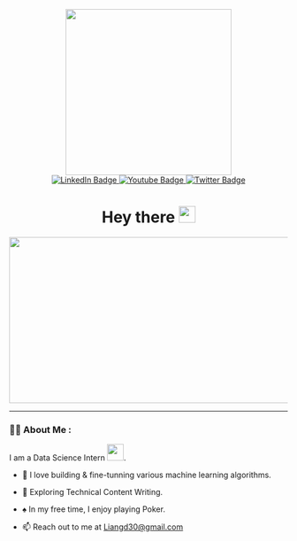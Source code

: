 <div id="header" align="center">
  <img src="https://media.giphy.com/media/4FQMuOKR6zQRO/giphy.gif" width="300"/>
</div>

<div id="badges" align="center">
  <a href="https://www.linkedin.com/in/zifeng-david-liang-4a3bb9174/">
    <img src="https://img.shields.io/badge/LinkedIn-blue?style=for-the-badge&logo=linkedin&logoColor=white" alt="LinkedIn Badge"/>
  </a>
  <a href="your-youtube-URL">
    <img src="https://img.shields.io/badge/YouTube-red?style=for-the-badge&logo=youtube&logoColor=white" alt="Youtube Badge"/>
  </a>
  <a href="your-twitter-URL">
    <img src="https://img.shields.io/badge/Twitter-blue?style=for-the-badge&logo=twitter&logoColor=white" alt="Twitter Badge"/>
  </a>
</div>

<div id="view" align="center">
  <img src="https://komarev.com/ghpvc/?username=wan258as&style=flat-square&color=blue" alt=""/>
 </div>

<h1 align="center">
  Hey there
  <img src="https://media.giphy.com/media/hvRJCLFzcasrR4ia7z/giphy.gif" width="30px"/>
</h1>

<div align="center">
  <img src="https://media.giphy.com/media/dWesBcTLavkZuG35MI/giphy.gif" width="600" height="300"/>
</div>

---

### :man_technologist: About Me :
I am a Data Science Intern <img src="https://media.giphy.com/media/WUlplcMpOCEmTGBtBW/giphy.gif" width="30">.
- :toolbox: I love building & fine-tunning various machine learning algorithms.

- :seedling: Exploring Technical Content Writing.

- :spades: In my free time, I enjoy playing Poker.

- :mailbox: Reach out to me at Liangd30@gmail.com
